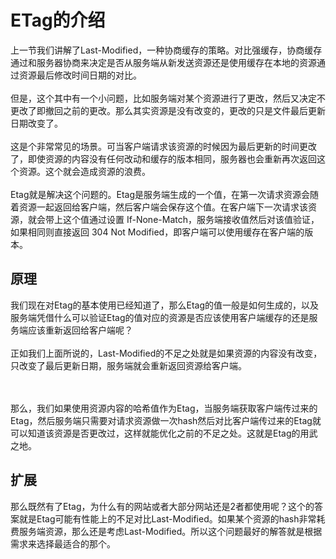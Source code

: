 # ETag的介绍
上一节我们讲解了Last-Modified，一种协商缓存的策略。对比强缓存，协商缓存通过和服务器协商来决定是否从服务端从新发送资源还是使用缓存在本地的资源通过资源最后修改时间日期的对比。
<br/><br/>
但是，这个其中有一个小问题，比如服务端对某个资源进行了更改，然后又决定不更改了即撤回之前的更改。那么其实资源是没有改变的，更改的只是文件最后更新日期改变了。
<br/><br/>
这是个非常常见的场景。可当客户端请求该资源的时候因为最后更新的时间更改了，即使资源的内容没有任何改动和缓存的版本相同，服务器也会重新再次返回这个资源。这个就会造成资源的浪费。
<br/><br/>
Etag就是解决这个问题的。Etag是服务端生成的一个值，在第一次请求资源会随着资源一起返回给客户端，然后客户端会保存这个值。在客户端下一次请求该资源，就会带上这个值通过设置 If-None-Match，服务端接收值然后对该值验证，如果相同则直接返回 304 Not Modified，即客户端可以使用缓存在客户端的版本。

## 原理
我们现在对Etag的基本使用已经知道了，那么Etag的值一般是如何生成的，以及服务端凭借什么可以验证Etag的值对应的资源是否应该使用客户端缓存的还是服务端应该重新返回给客户端呢？
<br/><br/>
正如我们上面所说的，Last-Modified的不足之处就是如果资源的内容没有改变，只改变了最后更新日期，服务端就会重新返回资源给客户端。

<br/><br/>
那么，我们如果使用资源内容的哈希值作为Etag，当服务端获取客户端传过来的Etag，然后服务端只需要对请求资源做一次hash然后对比客户端传过来的Etag就可以知道该资源是否更改过，这样就能优化之前的不足之处。这就是Etag的用武之地。

## 扩展
那么既然有了Etag，为什么有的网站或者大部分网站还是2者都使用呢？这个的答案就是Etag可能有性能上的不足对比Last-Modified。如果某个资源的hash非常耗费服务端资源，那么还是考虑Last-Modified。所以这个问题最好的解答就是根据需求来选择最适合的那个。